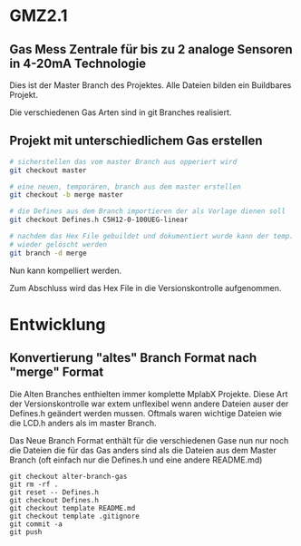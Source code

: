 # GMZ2.1

## Gas Mess Zentrale für bis zu 2 analoge Sensoren in 4-20mA Technologie

Dies ist der Master Branch des Projektes. Alle Dateien bilden ein Buildbares Projekt.

Die verschiedenen Gas Arten sind in git Branches realisiert.

## Projekt mit unterschiedlichem Gas erstellen

```bash
# sicherstellen das vom master Branch aus opperiert wird
git checkout master

# eine neuen, temporären, branch aus dem master erstellen
git checkout -b merge master

# die Defines aus dem Branch importieren der als Vorlage dienen soll
git checkout Defines.h C5H12-0-100UEG-linear

# nachdem das Hex File gebuildet und dokumentiert wurde kann der temp. branch
# wieder gelöscht werden
git branch -d merge
```

Nun kann kompelliert werden.

Zum Abschluss wird das Hex File in die Versionskontrolle aufgenommen.


# Entwicklung
## Konvertierung "altes" Branch Format nach "merge" Format

Die Alten Branches enthielten immer komplette MplabX Projekte. Diese Art der Versionskontrolle war extem unflexibel wenn andere Dateien auser der Defines.h geändert werden mussen. Oftmals waren wichtige Dateien wie die LCD.h anders als im master Branch.

Das Neue Branch Format enthält für die verschiedenen Gase nun nur noch die Dateien die für das Gas anders sind als die Dateien aus dem Master Branch (oft einfach nur die Defines.h und eine andere README.md)

```
git checkout alter-branch-gas
git rm -rf .
git reset -- Defines.h
git checkout Defines.h
git checkout template README.md
git checkout template .gitignore
git commit -a
git push
```
